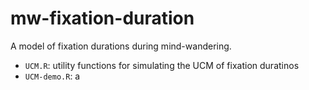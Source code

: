 # mw-fixation-duration
A model of fixation durations during mind-wandering.


 - `UCM.R`: utility functions for simulating the UCM of fixation duratinos
 - `UCM-demo.R`: a 
